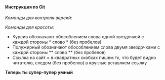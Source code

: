 #### **Инструкция по Git**

*Команды для контроля версий:*

*Команды для красоты:*

* Курсив обозначают обособлением слова одной звездочкой с каждой стороны * слово * (без пробелов)
* Полужирный обозначают обособлением слова двумя звездочками с каждой стороны ** слово ** (без пробелов)
* Ссылка на сайт = в квадратных скобках пишем то, что будет видно читателю, следом (без пробелов) в круглые вставляем ссылку

**Теперь ты супер-пупер умный**

